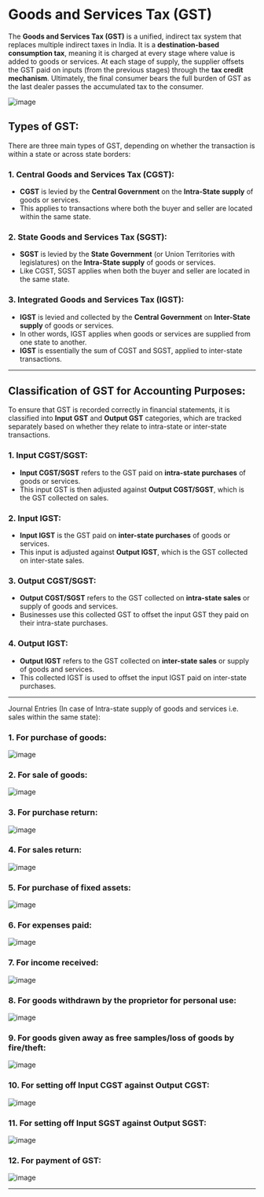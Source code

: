 

# Goods and Services Tax (GST)

The **Goods and Services Tax (GST)** is a unified, indirect tax system that replaces multiple indirect taxes in India. It is a **destination-based consumption tax**, meaning it is charged at every stage where value is added to goods or services. At each stage of supply, the supplier offsets the GST paid on inputs (from the previous stages) through the **tax credit mechanism**. Ultimately, the final consumer bears the full burden of GST as the last dealer passes the accumulated tax to the consumer.

![image](https://github.com/user-attachments/assets/f73d162d-50ca-4781-a2e6-71508694285b)

## Types of GST:

There are three main types of GST, depending on whether the transaction is within a state or across state borders:

### 1. Central Goods and Services Tax (CGST):
- **CGST** is levied by the **Central Government** on the **Intra-State supply** of goods or services. 
- This applies to transactions where both the buyer and seller are located within the same state.

### 2. State Goods and Services Tax (SGST):
- **SGST** is levied by the **State Government** (or Union Territories with legislatures) on the **Intra-State supply** of goods or services.
- Like CGST, SGST applies when both the buyer and seller are located in the same state.

### 3. Integrated Goods and Services Tax (IGST):
- **IGST** is levied and collected by the **Central Government** on **Inter-State supply** of goods or services. 
- In other words, IGST applies when goods or services are supplied from one state to another.
- **IGST** is essentially the sum of CGST and SGST, applied to inter-state transactions.

---

## Classification of GST for Accounting Purposes:

To ensure that GST is recorded correctly in financial statements, it is classified into **Input GST** and **Output GST** categories, which are tracked separately based on whether they relate to intra-state or inter-state transactions.

### 1. Input CGST/SGST:
- **Input CGST/SGST** refers to the GST paid on **intra-state purchases** of goods or services. 
- This input GST is then adjusted against **Output CGST/SGST**, which is the GST collected on sales.

### 2. Input IGST:
- **Input IGST** is the GST paid on **inter-state purchases** of goods or services.
- This input is adjusted against **Output IGST**, which is the GST collected on inter-state sales.

### 3. Output CGST/SGST:
- **Output CGST/SGST** refers to the GST collected on **intra-state sales** or supply of goods and services.
- Businesses use this collected GST to offset the input GST they paid on their intra-state purchases.

### 4. Output IGST:
- **Output IGST** refers to the GST collected on **inter-state sales** or supply of goods and services.
- This collected IGST is used to offset the input IGST paid on inter-state purchases.

---
Journal Entries (In case of Intra-state supply of goods and services i.e. sales within the same state):

### 1. For purchase of goods:

![image](https://github.com/user-attachments/assets/f88926ea-61ce-4a52-8949-a14730ef9523)

### 2. For sale of goods:

![image](https://github.com/user-attachments/assets/2ec918fd-78c4-4529-bfec-77845a63db1b)

### 3. For purchase return:

![image](https://github.com/user-attachments/assets/ee2105b6-7b42-42a9-a29a-d161f31a4d66)

### 4. For sales return:

![image](https://github.com/user-attachments/assets/b8730700-ea6b-487a-b944-682981f0061c)

### 5. For purchase of fixed assets:

![image](https://github.com/user-attachments/assets/3aca5091-accd-412d-8b4e-3d35dba3db04)

### 6. For expenses paid:

![image](https://github.com/user-attachments/assets/b0bafdc4-2515-4543-b519-dfe9b7a1c9b7)

### 7. For income received:

![image](https://github.com/user-attachments/assets/7b4cb559-79df-44b9-8321-07465f4c4505)

### 8. For goods withdrawn by the proprietor for personal use:

![image](https://github.com/user-attachments/assets/5233a4f9-445d-4069-b8a5-6ef5ed075dde)

### 9. For goods given away as free samples/loss of goods by fire/theft:

![image](https://github.com/user-attachments/assets/40640c0a-95cf-4a6c-a15c-402318f26cfc)

### 10. For setting off Input CGST against Output CGST:

![image](https://github.com/user-attachments/assets/64140bdf-42f8-49e8-b98c-4b7d921b6296)

### 11. For setting off Input SGST against Output SGST:

![image](https://github.com/user-attachments/assets/b4ef2c92-7326-42a7-932e-dac2bcfb3784)

### 12. For payment of GST:

![image](https://github.com/user-attachments/assets/e15f790c-579d-404e-b9c8-93860d3ae740)

---
